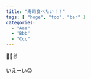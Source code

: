 ```yaml
---
title: "寿司食べたい！！"
tags: [ "hoge", "foo", "bar" ]
categories:
  - "Aaa"
  - "Bbb"
  - "Ccc"
---
```


🍣🍺✌️

いえーい😊